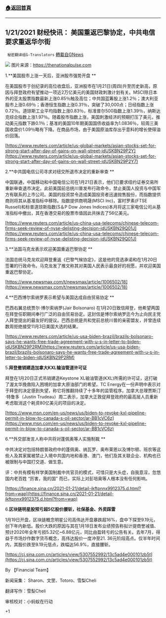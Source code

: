 ###  [:house:返回首頁](https://github.com/ourhimalayas/txt)
---

## 1/21/2021 财经快讯： 美国重返巴黎协定，中共电信要求重返华尔街
` 秘密翻译组G-Translators` [轉載自GNews](https://gnews.org/zh-hans/787553/)

![]()![](https://www.gnews.org/wp-content/uploads/2021/01/BB1cVlVT.jpg)
图片来源：https://thenationalpulse.com

1.**美国股市上涨一天后，亚洲股市强势开盘 **

在美国股市于创纪录的高位收盘后，亚洲股市在1月21日(周四)升至历史新高，原因与拜登政府有望推动一项近2万亿美元的美国财政刺激计划有关。MSCI除日本外的亚太股票指数最新上涨0.85％触及高位；中共国蓝筹股上涨1.2％；澳大利亚股市上涨0.69％；香港恒生指数上涨0.31％，突破了30,000点；日经指数上涨0.72％。道琼斯工业平均指数上涨0.83％，标准普尔500指数上涨1.39％，纳斯达克综合指数上涨1.97％。随着股市指数上涨，美国刺激经济的预期打压了美元，推动美元指数下跌0.1％；基准的美国10年期美国国债收益率为1.0836％，较周三美国收盘价1.09％略有下降。在商品市场，由于美国原油库存出乎意料的增长使得油价回落。

[https://www.reuters.com/article/us-global-markets/asian-stocks-set-for-strong-start-after-day-of-gains-on-wall-street-idUSKBN29P2Y](https://www.reuters.com/article/us-global-markets/asian-stocks-set-for-strong-start-after-day-of-gains-on-wall-street-idUSKBN29P2Y7)

2.**中共国电信公司寻求对纽交所退市决定的重新审查 **

中国联通，中国移动和中国电信公司在1月21日表示，他们已要求纽约证券交易所重新审查退市决定。此前美国前总统川普发布行政命令，禁止美国人投资与中国军方有联系的上市公司。美国的投资禁令造成美国投资者迅速抛售股份，而指数提供商则将其从基准指标中移除。指数提供商明晟(MSCI Inc)，富时罗素(FTSE Russell)和标普道琼斯指数(S＆P Dow Jones Indices)本月将这三家电信公司从基准指标中撤出，其在香港交易的股票市值因此共抹去了56亿美元。

[https://www.reuters.com/article/us-china-usa-telecoms/chinese-telecom-firms-seek-review-of-nyse-delisting-decision-idUSKBN29Q01J](https://www.reuters.com/article/us-china-usa-telecoms/chinese-telecom-firms-seek-review-of-nyse-delisting-decision-idUSKBN29Q01J)

3.**法国马克龙表示欢迎美国重返巴黎协定 **

法国总统马克龙欢迎拜登重返《巴黎气候协定》，这是他的竞选承诺和在1月20日签署的行政命令。马克龙发了推文称其对美国人民表示最良好的祝愿，并欢迎美国重返巴黎协定。

[https://www.newsmax.com/t/newsmax/article/1006502/18](https://www.newsmax.com/t/newsmax/article/1006502/18)

4.**巴西博尔索纳罗表示希望与美国达成自由贸易协定 **

巴西右翼总统贾尔·博尔索纳罗(Jair Bolsonaro) 在1月20日致信拜登，他希望两国在拜登任职期间奉行广泛的自由贸易协定。这封信是博尔索纳罗迄今为止向民主党人拜登提出的最友好的提议。巴西总统是共和党前总统川普的亲密盟友，并曾连续数周拒绝接受11月3日美国大选的结果。

[https://www.reuters.com/article/us-usa-biden-brazil/brazils-bolsonaro-says-he-wants-free-trade-agreement-with-u-s-in-letter-to-biden-idUSKBN29P2RM](https://www.reuters.com/article/us-usa-biden-brazil/brazils-bolsonaro-says-he-wants-free-trade-agreement-with-u-s-in-letter-to-biden-idUSKBN29P2RM)

5.**拜登撤销建造加拿大KXL输油管道许可证**

拜登在1月20日正式吊销建造Keystone XL输油管道(KXL)所需的许可证，这打破了渥太华挽救陷入困境的加拿大原油部门的希望。TC Energy在一份声明中表示对于拜登的决定感到失望，称它将推翻持续了十多年的监管程序。加拿大总理贾斯汀·特鲁多（Justin Trudeau）周二表示，加拿大正敦促拜登政府的最高层人员重新考虑取消这个耗资80亿美元的项目的决定。

[https://www.msn.com/en-us/news/us/biden-to-revoke-kxl-pipeline-permit-in-blow-to-canada-s-oil-sector/ar-BB1cVC6z](https://www.msn.com/en-us/news/us/biden-to-revoke-kxl-pipeline-permit-in-blow-to-canada-s-oil-sector/ar-BB1cVC6z)

6.**外交部发言人称中共将对蓬佩奥等人实施制裁 **

中共决定对包括特朗普政府中的蓬佩奥、纳瓦罗、奥布莱恩以及博尔顿、班农等这些人及其家属被禁止入境中共国内地和香港、澳门，他们及其关联企业、机构也已被限制与中国打交道、做生意。

评：中共有模有样学美国制裁中共官员的模式，可惜只是大头症，自我意淫，忽悠国内老百姓 “厉害，我的国” 而已，实际上对彭培奥等人根本没有任何影响。

[https://finance.sina.cn/2021-01-21/detail-ikftpnnx9912375.d.html?from=wap](https://finance.sina.cn/2021-01-21/detail-ikftpnnx9912375.d.html?from=wap)

6.**区块链明星股预亏超5亿股价腰斩，社保基金、外资踩雷**

1月19日开盘，区块链概念明星公司高伟达开盘暴跌超16%，盘中下探至9.19元，创下年内新低。股价大跌的原因与其在1月18日发布业绩预告称拟计提商誉减值、预计2020年全年亏损5.32亿~6.88亿元，同比由盈转亏的公告有关。去年7月，得益于市场炒作数字货币概念，高伟达股价一度冲至21. 36元阶段高点。仅半年时间内，其股价跌至9.19元低点，跌幅达56.9%，直接腰斩。

[https://cj.sina.com.cn/articles/view/5307552992/13c5ad4e000101zb5t](https://cj.sina.com.cn/articles/view/5307552992/13c5ad4e000101zb5t)

By 【Financial Team】

新闻采集： Sharon、文罡、Totoro、雪梨Cheli

翻译写作：雪梨Cheli

审核校对：小蚂蚁在行动

+1
